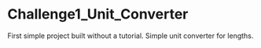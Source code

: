 # Challenge1_Unit_Converter
First simple project built without a tutorial. Simple unit converter for lengths. 
